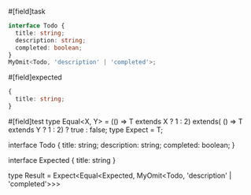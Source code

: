 #[field]task
```ts
interface Todo {
  title: string;
  description: string;
  completed: boolean;
}
MyOmit<Todo, 'description' | 'completed'>;
```

#[field]expected
```ts
{
  title: string;
}
```

#[field]test
type Equal<X, Y> = (<T>() => T extends X ? 1 : 2) extends(
    <T>() => T extends Y ? 1 : 2) ? true : false;
type Expect<T extends true> = T;

interface Todo {
  title: string;
  description: string;
  completed: boolean;
}

interface Expected {
  title: string
}

type Result = Expect<Equal<Expected, MyOmit<Todo, 'description' | 'completed'>>>
